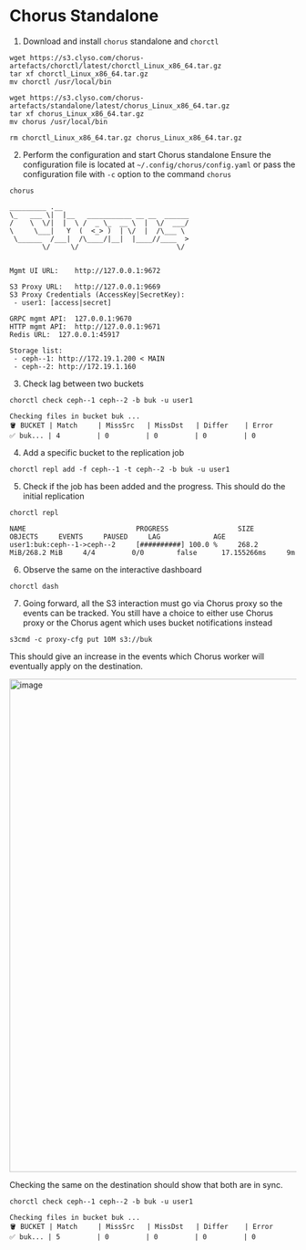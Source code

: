 # Chorus Standalone

1. Download and install `chorus` standalone and `chorctl`
```
wget https://s3.clyso.com/chorus-artefacts/chorctl/latest/chorctl_Linux_x86_64.tar.gz
tar xf chorctl_Linux_x86_64.tar.gz
mv chorctl /usr/local/bin

wget https://s3.clyso.com/chorus-artefacts/standalone/latest/chorus_Linux_x86_64.tar.gz
tar xf chorus_Linux_x86_64.tar.gz
mv chorus /usr/local/bin

rm chorctl_Linux_x86_64.tar.gz chorus_Linux_x86_64.tar.gz
```

2. Perform the configuration and start Chorus standalone
Ensure the configuration file is located at `~/.config/chorus/config.yaml` or pass the configuration file with `-c` option to the command `chorus`
```
chorus
```
```
_________ .__                               
\_   ___ \|  |__   ___________ __ __  ______
/    \  \/|  |  \ /  _ \_  __ \  |  \/  ___/
\     \___|   Y  (  <_> )  | \/  |  /\___ \ 
 \______  /___|  /\____/|__|  |____//____  >
        \/     \/                        \/


Mgmt UI URL:	http://127.0.0.1:9672

S3 Proxy URL: 	http://127.0.0.1:9669
S3 Proxy Credentials (AccessKey|SecretKey): 		
 - user1: [access|secret]

GRPC mgmt API:	127.0.0.1:9670
HTTP mgmt API:	http://127.0.0.1:9671
Redis URL:	127.0.0.1:45917

Storage list:
 - ceph--1: http://172.19.1.200 < MAIN
 - ceph--2: http://172.19.1.160
```

3. Check lag between two buckets
```
chorctl check ceph--1 ceph--2 -b buk -u user1
```
```
Checking files in bucket buk ...
🪣 BUCKET | Match	 | MissSrc	 | MissDst	 | Differ	 | Error
✅ buk... | 4      	 | 0      	 | 0      	 | 0      	 | 0  
```

4. Add a specific bucket to the replication job
```
chorctl repl add -f ceph--1 -t ceph--2 -b buk -u user1
```

5. Check if the job has been added and the progress. This should do the initial replication
```
chorctl repl
```
```
NAME                           PROGRESS                 SIZE                    OBJECTS     EVENTS     PAUSED     LAG             AGE
user1:buk:ceph--1->ceph--2     [##########] 100.0 %     268.2 MiB/268.2 MiB     4/4         0/0        false      17.155266ms     9m
```

6. Observe the same on the interactive dashboard
```
chorctl dash
```

7. Going forward, all the S3 interaction must go via Chorus proxy so the events can be tracked. You still have a choice to either use Chorus proxy or the Chorus agent which uses bucket notifications instead
```
s3cmd -c proxy-cfg put 10M s3://buk
```
This should give an increase in the events which Chorus worker will eventually apply on the destination.

<img width="864" alt="image" src="https://github.com/zap51/chorus-examples/assets/45934027/b8afede1-de89-4b0d-a301-c2b17c5a80d5">

Checking the same on the destination should show that both are in sync.
```
chorctl check ceph--1 ceph--2 -b buk -u user1
```
```
Checking files in bucket buk ...
🪣 BUCKET | Match	 | MissSrc	 | MissDst	 | Differ	 | Error
✅ buk... | 5      	 | 0      	 | 0      	 | 0      	 | 0    
```
